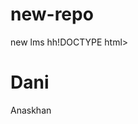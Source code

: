 # new-repo
new lms
hh!DOCTYPE html>
<html>
<head>
<title>Hello linux</title>
</head>
<body>

<h1>Dani</h1>
</h1>Anaskhan</h1>
</body>
</html>

